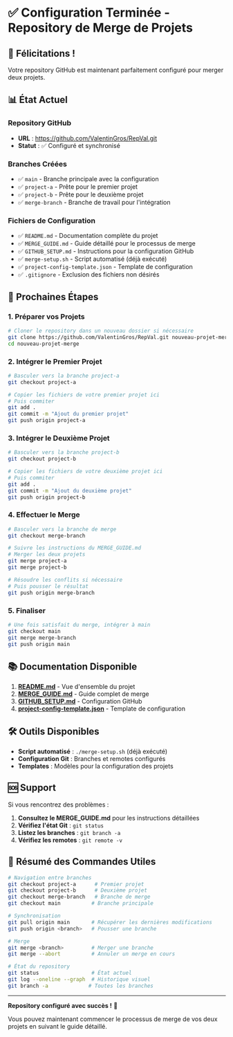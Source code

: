 # ✅ Configuration Terminée - Repository de Merge de Projets

## 🎉 Félicitations !

Votre repository GitHub est maintenant parfaitement configuré pour merger deux projets.

## 📊 État Actuel

### Repository GitHub
- **URL** : https://github.com/ValentinGros/RepVal.git
- **Statut** : ✅ Configuré et synchronisé

### Branches Créées
- ✅ `main` - Branche principale avec la configuration
- ✅ `project-a` - Prête pour le premier projet
- ✅ `project-b` - Prête pour le deuxième projet  
- ✅ `merge-branch` - Branche de travail pour l'intégration

### Fichiers de Configuration
- ✅ `README.md` - Documentation complète du projet
- ✅ `MERGE_GUIDE.md` - Guide détaillé pour le processus de merge
- ✅ `GITHUB_SETUP.md` - Instructions pour la configuration GitHub
- ✅ `merge-setup.sh` - Script automatisé (déjà exécuté)
- ✅ `project-config-template.json` - Template de configuration
- ✅ `.gitignore` - Exclusion des fichiers non désirés

## 🚀 Prochaines Étapes

### 1. Préparer vos Projets
```bash
# Cloner le repository dans un nouveau dossier si nécessaire
git clone https://github.com/ValentinGros/RepVal.git nouveau-projet-merge
cd nouveau-projet-merge
```

### 2. Intégrer le Premier Projet
```bash
# Basculer vers la branche project-a
git checkout project-a

# Copier les fichiers de votre premier projet ici
# Puis commiter
git add .
git commit -m "Ajout du premier projet"
git push origin project-a
```

### 3. Intégrer le Deuxième Projet
```bash
# Basculer vers la branche project-b
git checkout project-b

# Copier les fichiers de votre deuxième projet ici
# Puis commiter
git add .
git commit -m "Ajout du deuxième projet"
git push origin project-b
```

### 4. Effectuer le Merge
```bash
# Basculer vers la branche de merge
git checkout merge-branch

# Suivre les instructions du MERGE_GUIDE.md
# Merger les deux projets
git merge project-a
git merge project-b

# Résoudre les conflits si nécessaire
# Puis pousser le résultat
git push origin merge-branch
```

### 5. Finaliser
```bash
# Une fois satisfait du merge, intégrer à main
git checkout main
git merge merge-branch
git push origin main
```

## 📚 Documentation Disponible

1. **[README.md](README.md)** - Vue d'ensemble du projet
2. **[MERGE_GUIDE.md](MERGE_GUIDE.md)** - Guide complet de merge
3. **[GITHUB_SETUP.md](GITHUB_SETUP.md)** - Configuration GitHub
4. **[project-config-template.json](project-config-template.json)** - Template de configuration

## 🛠️ Outils Disponibles

- **Script automatisé** : `./merge-setup.sh` (déjà exécuté)
- **Configuration Git** : Branches et remotes configurés
- **Templates** : Modèles pour la configuration des projets

## 🆘 Support

Si vous rencontrez des problèmes :

1. **Consultez le MERGE_GUIDE.md** pour les instructions détaillées
2. **Vérifiez l'état Git** : `git status`
3. **Listez les branches** : `git branch -a`
4. **Vérifiez les remotes** : `git remote -v`

## 🎯 Résumé des Commandes Utiles

```bash
# Navigation entre branches
git checkout project-a      # Premier projet
git checkout project-b      # Deuxième projet
git checkout merge-branch   # Branche de merge
git checkout main          # Branche principale

# Synchronisation
git pull origin main       # Récupérer les dernières modifications
git push origin <branch>   # Pousser une branche

# Merge
git merge <branch>         # Merger une branche
git merge --abort          # Annuler un merge en cours

# État du repository
git status                 # État actuel
git log --oneline --graph  # Historique visuel
git branch -a             # Toutes les branches
```

---

**Repository configuré avec succès !** 🎉

Vous pouvez maintenant commencer le processus de merge de vos deux projets en suivant le guide détaillé.